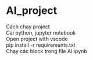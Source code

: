 # AI_project
Cách chạy project<br/>
Cài python, jupyter notebook<br/>
Open project with vscode<br/>
pip install -r requirements.txt<br/>
Chạy các block trong file AI.ipynb

